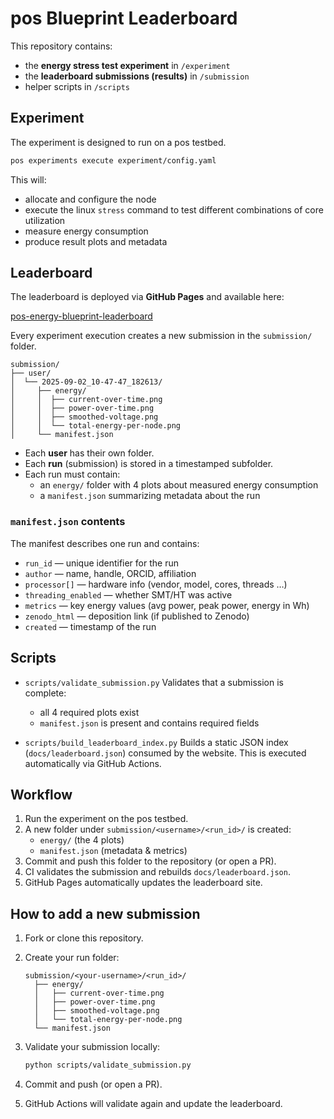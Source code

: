 # pos Blueprint Leaderboard

This repository contains:

- the **energy stress test experiment** in `/experiment`
- the **leaderboard submissions (results)** in `/submission`
- helper scripts in `/scripts`

## Experiment

The experiment is designed to run on a pos testbed.

```bash
pos experiments execute experiment/config.yaml
```

This will:

- allocate and configure the node
- execute the linux `stress` command to test different combinations of core utilization
- measure energy consumption
- produce result plots and metadata

## Leaderboard

The leaderboard is deployed via **GitHub Pages** and available here:

[pos-energy-blueprint-leaderboard](https://kiliwarmuth.github.io/pos-energy-blueprint-experiment/)

Every experiment execution creates a new submission in the `submission/` folder.

```text
submission/
├── user/
│  └── 2025-09-02_10-47-47_182613/
│     ├── energy/
│     │  ├── current-over-time.png
│     │  ├── power-over-time.png
│     │  ├── smoothed-voltage.png
│     │  └── total-energy-per-node.png
│     └── manifest.json
```

- Each **user** has their own folder.
- Each **run** (submission) is stored in a timestamped subfolder.
- Each run must contain:
  - an `energy/` folder with 4 plots about measured energy consumption
  - a `manifest.json` summarizing metadata about the run

### `manifest.json` contents

The manifest describes one run and contains:

- `run_id` — unique identifier for the run
- `author` — name, handle, ORCID, affiliation
- `processor[]` — hardware info (vendor, model, cores, threads …)
- `threading_enabled` — whether SMT/HT was active
- `metrics` — key energy values (avg power, peak power, energy in Wh)
- `zenodo_html` — deposition link (if published to Zenodo)
- `created` — timestamp of the run

## Scripts

- `scripts/validate_submission.py`
  Validates that a submission is complete:
  - all 4 required plots exist
  - `manifest.json` is present and contains required fields

- `scripts/build_leaderboard_index.py`
  Builds a static JSON index (`docs/leaderboard.json`) consumed by the website.
  This is executed automatically via GitHub Actions.

## Workflow

1. Run the experiment on the pos testbed.
2. A new folder under `submission/<username>/<run_id>/` is created:
   - `energy/` (the 4 plots)
   - `manifest.json` (metadata & metrics)
3. Commit and push this folder to the repository (or open a PR).
4. CI validates the submission and rebuilds `docs/leaderboard.json`.
5. GitHub Pages automatically updates the leaderboard site.

## How to add a new submission

1. Fork or clone this repository.
2. Create your run folder:

   ```text
   submission/<your-username>/<run_id>/
     ├── energy/
     │   ├── current-over-time.png
     │   ├── power-over-time.png
     │   ├── smoothed-voltage.png
     │   └── total-energy-per-node.png
     └── manifest.json
   ```

3. Validate your submission locally:

   ```bash
   python scripts/validate_submission.py
   ```

4. Commit and push (or open a PR).
5. GitHub Actions will validate again and update the leaderboard.
